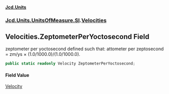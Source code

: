 #### [Jcd.Units](index.md 'index')
### [Jcd.Units.UnitsOfMeasure.SI](Jcd.Units.UnitsOfMeasure.SI.md 'Jcd.Units.UnitsOfMeasure.SI').[Velocities](Velocities.md 'Jcd.Units.UnitsOfMeasure.SI.Velocities')

## Velocities.ZeptometerPerYoctosecond Field

zeptometer per yoctosecond defined such that: attometer per zeptosecond = zm/ys × (1.0/1000.0)/(1.0/1000.0).

```csharp
public static readonly Velocity ZeptometerPerYoctosecond;
```

#### Field Value
[Velocity](Velocity.md 'Jcd.Units.UnitTypes.Velocity')